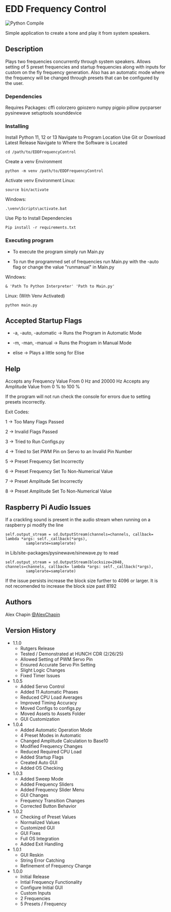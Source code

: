 # EDD Frequency Control

![Python Compile](https://github.com/AlexChapin/EDDFrequencyControl/actions/workflows/pythoncompile.yml/badge.svg)

Simple application to create a tone and play it from system speakers.

## Description

Plays two frequencies concurrently through system speakers. Allows setting of 5 preset frequencies and startup frequencies along with inputs for custom on the fly frequency generation. Also has an automatic mode where the frequency will be changed through presets that can be configured by the user. 

### Dependencies

Requires Packages:
cffi
colorzero
gpiozero
numpy
pigpio
pillow
pycparser
pysinewave
setuptools
sounddevice

### Installing

Install Python 11, 12 or 13
Navigate to Program Location
Use Git or Download Latest Release
Navigate to Where the Software is Located
```
cd /path/to/EDDFrequencyControl
```

Create a venv Environment
```
python -m venv /path/to/EDDFrequencyControl
```

Activate venv Environment
Linux:
```
source bin/activate
```
Windows:
```
.\venv\Scripts\activate.bat
```

Use Pip to Install Dependencies
```
Pip install -r requirements.txt
```

### Executing program

* To execute the program simply run Main.py

* To run the programmed set of frequencies run Main.py with the -auto flag or change the value "runmanual" in Main.py

Windows:
```
& 'Path To Python Interpreter' 'Path to Main.py'
```

Linux: (With Venv Activated)
```
python main.py
```

## Accepted Startup Flags

* -a, -auto, -automatic -> Runs the Program in Automatic Mode

* -m, -man, -manual -> Runs the Program in Manual Mode

* elise -> Plays a little song for Elise

## Help

Accepts any Frequency Value From 0 Hz and 20000 Hz
Accepts any Amplitude Value from 0 % to 100 %

If the program will not run check the console for errors due to setting presets incorrectly.

Exit Codes:

1 -> Too Many Flags Passed

2 -> Invalid Flags Passed

3 -> Tried to Run Configs.py

4 -> Tried to Set PWM Pin on Servo to an Invalid Pin Number

5 -> Preset Frequency Set Incorrectly

6 -> Preset Frequency Set To Non-Numerical Value

7 -> Preset Amplitude Set Incorrectly

8 -> Preset Amplitude Set To Non-Numerical Value

## Raspberry Pi Audio Issues
If a crackling sound is present in the audio stream when running on a raspberry pi modify the line
```
self.output_stream = sd.OutputStream(channels=channels, callback= lambda *args: self._callback(*args), 
         samplerate=samplerate)
```
in Lib/site-packages/pysinewave/sinewave.py to read
```
self.output_stream = sd.OutputStream(blocksize=2048, channels=channels, callback= lambda *args: self._callback(*args), 
         samplerate=samplerate)
```

If the issue persists increase the block size further to 4096 or larger.
It is not recomended to increase the block size past 8192

## Authors

Alex Chapin
[@AlexChapin](https://github.com/AlexChapin)

## Version History

* 1.1.0
    * Rutgers Release
    * Tested / Demonstrated at HUNCH CDR (2/26/25)
    * Allowed Setting of PWM Servo Pin
    * Ensured Accurate Servo Pin Setting
    * Slight Logic Changes
    * Fixed Timer Issues
* 1.0.5
    * Added Servo Control
    * Added 11 Automatic Phases
    * Reduced CPU Load Averages
    * Improved Timing Accuracy
    * Moved Configs to configs.py
    * Moved Assets to Assets Folder
    * GUI Customization
* 1.0.4
    * Added Automatic Operation Mode
    * 4 Preset Modes in Automatic
    * Changed Amplitude Calculation to Base10
    * Modified Frequency Changes
    * Reduced Required CPU Load
    * Added Startup Flags
    * Created Auto GUI
    * Added OS Checking
* 1.0.3
    * Added Sweep Mode
    * Added Frequency Sliders
    * Added Frequency Slider Menu
    * GUI Changes
    * Frequency Transition Changes
    * Corrected Button Behavior
* 1.0.2
    * Checking of Preset Values
    * Normalized Values
    * Customized GUI
    * GUI Fixes
    * Full OS Integration
    * Added Exit Handling
* 1.0.1
    * GUI Reskin
    * String Error Catching
    * Refinement of Frequency Change
* 1.0.0
    * Initial Release
    * Intial Frequency Functionality
    * Configure Initial GUI
    * Custom Inputs
    * 2 Frequencies
    * 5 Presets / Frequency